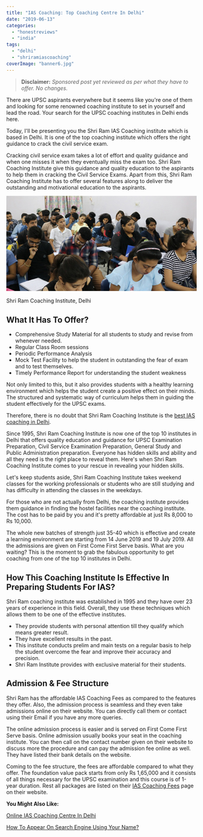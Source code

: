 ```yaml
---
title: "IAS Coaching: Top Coaching Centre In Delhi"
date: "2019-06-13"
categories: 
  - "honestreviews"
  - "india"
tags: 
  - "delhi"
  - "shriramiascoaching"
coverImage: "banner6.jpg"
---
```


> **Disclaimer:** _Sponsored post yet reviewed as per what they have to offer. No changes._

There are UPSC aspirants everywhere but it seems like you're one of them and looking for some renowned coaching institute to set in yourself and lead the road. Your search for the UPSC coaching institutes in Delhi ends here.

Today, I'll be presenting you the Shri Ram IAS Coaching institute which is based in Delhi. It is one of the top coaching institute which offers the right guidance to crack the civil service exam.

Cracking civil service exam takes a lot of effort and quality guidance and when one misses it when they eventually miss the exam too. Shri Ram Coaching Institute give this guidance and quality education to the aspirants to help them in cracking the Civil Service Exams. Apart from this, Shri Ram Coaching Institute has to offer several features along to deliver the outstanding and motivational education to the aspirants.

![Shri Ram IAS Coaching Institute Delhi](images/banner6.jpg)

Shri Ram Coaching Institute, Delhi

## What It Has To Offer?

- Comprehensive Study Material for all students to study and revise from whenever needed.
- Regular Class Room sessions
- Periodic Performance Analysis
- Mock Test Facility to help the student in outstanding the fear of exam and to test themselves.
- Timely Performance Report for understanding the student weakness

Not only limited to this, but it also provides students with a healthy learning environment which helps the student create a positive effect on their minds. The structured and systematic way of curriculum helps them in guiding the student effectively for the UPSC exams.

Therefore, there is no doubt that Shri Ram Coaching Institute is the [best IAS coaching in Delhi](https://www.shriramias.in).

Since 1995, Shri Ram Coaching Institute is now one of the top 10 institutes in Delhi that offers quality education and guidance for UPSC Examination Preparation, Civil Service Examination Preparation, General Study and Public Administration preparation. Everyone has hidden skills and ability and all they need is the right place to reveal them. Here's when Shri Ram Coaching Institute comes to your rescue in revealing your hidden skills.

Let's keep students aside, Shri Ram Coaching Institute takes weekend classes for the working professionals or students who are still studying and has difficulty in attending the classes in the weekdays.

For those who are not actually from Delhi, the coaching institute provides them guidance in finding the hostel facilities near the coaching institute. The cost has to be paid by you and it's pretty affordable at just Rs 8,000 to Rs 10,000.

The whole new batches of strength just 35-40 which is effective and create a learning environment are starting from 14 June 2019 and 19 July 2019. All the admissions are given on First Come First Serve basis. What are you waiting? This is the moment to grab the fabulous opportunity to get coaching from one of the top 10 institutes in Delhi.

## How This Coaching Institute Is Effective In Preparing Students For IAS?

Shri Ram coaching institute was established in 1995 and they have over 23 years of experience in this field. Overall, they use these techniques which allows them to be one of the effective institutes.

- They provide students with personal attention till they qualify which means greater result.
- They have excellent results in the past.
- This institute conducts prelim and main tests on a regular basis to help the student overcome the fear and improve their accuracy and precision.
- Shri Ram Institute provides with exclusive material for their students.

## Admission & Fee Structure

Shri Ram has the affordable IAS Coaching Fees as compared to the features they offer. Also, the admission process is seamless and they even take admissions online on their website. You can directly call them or contact using their Email if you have any more queries.

The online admission process is easier and is served on First Come First Serve basis. Online admission usually books your seat in the coaching institute. You can then call on the contact number given on their website to discuss more the procedure and can pay the admission fee online as well. They have listed their bank details on the website.

Coming to the fee structure, the fees are affordable compared to what they offer. The foundation value pack starts from only Rs 1,65,000 and it consists of all things necessary for the UPSC examination and this course is of 1-year duration. Rest all packages are listed on their [IAS Coaching Fees](https://www.shriramias.in/fee-structure.html) page on their website.

**You Might Also Like:**

[Online IAS Coaching Centre In Delhi](https://sastaeinstein.com/2019/06/elite-ias-coaching-academy.html)

[How To Appear On Search Engine Using Your Name?](https://sastaeinstein.com/2018/10/land-first-page-google.html)
